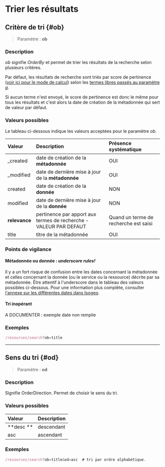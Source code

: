 # Trier les résultats

## Critère de tri {#ob}

> Paramètre : **ob**

### Description

_ob_ signifie _OrderBy_ et permet de trier les résultats de la recherche selon plusieurs critères.

Par défaut, les résultats de recherche sont triés par score de pertinence \([voir ici pour le mode de calcul](http://help.isogeo.com/fr/features/inventory/search.html#pertinence-)\) selon les [termes libres passés au paramètre _q_](/methods/terms.md).

Si aucun terme n'est envoyé, le score de pertinence est donc le même pour tous les résultats et c'est alors la date de création de la métadonnée qui sert de valeur par défaut.

### Valeurs possibles

Le tableau ci-dessous indique les valeurs acceptées pour le paramètre _ob_.


| Valeur | Description | Présence systématique |
| :--- | :--- | :--- |
| \_created | date de création de la **métadonnée** | OUI |
| \_modified | date de dernière mise à jour de la **métadonnée** | OUI |
| created | date de création de la **donnée** | NON |
| modified | date de dernière mise à jour de la **donnée** | NON |
| **relevance** | pertinence par apport aux termes de recherche - VALEUR PAR DEFAUT | Quand un terme de recherche est saisi |
| title | titre de la métadonnée | OUI |


### Points de vigilance

#### Métadonnée ou donnée : _underscore rules!_

Il y a un fort risque de confusion entre les dates concernant la métadonnée et celles concernant la donnée \(ou le service ou la ressource\) décrite par sa métadonnée. Être attentif à l'underscore dans le tableau des valeurs possibles ci-dessous. Pour une information plus complète, consulter [l'annexe sur les différentes dates dans Isogeo](http://help.isogeo.com/fr/appendices/different_dates.html).

#### Tri inopérant


A DOCUMENTER : exemple date non remplie


### Exemples

```js
/resources/search?ob=title
```

---

## Sens du tri {#od}

> Paramètre : **od**

### Description

Signifie OrderDirection. Permet de choisir le sens du tri.

### Valeurs possibles

| Valeur    | Description |
| :-------- | :---------- |
| **desc ** | descendant  |
| asc       | ascendant   |

### Exemples

```js
/resources/search?ob=title&od=asc  # tri par ordre alphabétique.
```




